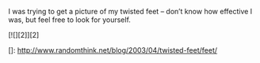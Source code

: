 I was trying to get a picture of my twisted feet – don’t know how effective I was, but feel free to look for yourself.

[![][2]][2]

 []: http://www.randomthink.net/blog/2003/04/twisted-feet/feet/